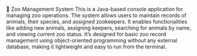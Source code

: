 🐘 Zoo Management System
This is a Java-based console application for managing zoo operations. The system allows users to maintain records of animals, their species, and assigned zookeepers. It enables functionalities like adding new animals, assigning keepers, searching for animals by name, and viewing current zoo status. It’s designed for basic zoo record management using object-oriented programming without any external database, making it lightweight and easy to run from the terminal.
